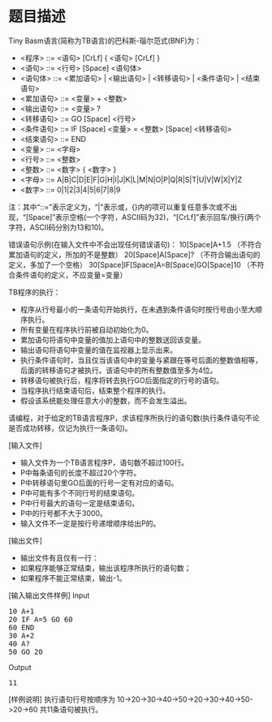 # 题目描述


<p>
	Tiny Basm语言(简称为TB语言)的巴科斯-瑙尔范式(BNF)为：
</p>
<ul>
	<li>
		&lt;程序&gt; ::= &lt;语句&gt; [CrLf] { &lt;语句&gt; [CrLf] }
	</li>
	<li>
		&lt;语句&gt; ::= &lt;行号&gt; [Space] &lt;语句体&gt;
	</li>
	<li>
		&lt;语句体&gt; ::= &lt;累加语句&gt; | &lt;输出语句&gt; | &lt;转移语句&gt; | &lt;条件语句&gt; | &lt;结束语句&gt;
	</li>
	<li>
		&lt;累加语句&gt; ::= &lt;变量&gt; + &lt;整数&gt;
	</li>
	<li>
		&lt;输出语句&gt; ::= &lt;变量&gt; ?
	</li>
	<li>
		&lt;转移语句&gt; ::= GO [Space] &lt;行号&gt;
	</li>
	<li>
		&lt;条件语句&gt; ::= IF [Space] &lt;变量&gt; = &lt;整数&gt; [Space] &lt;转移语句&gt;
	</li>
	<li>
		&lt;结束语句&gt; ::= END
	</li>
	<li>
		&lt;变量&gt; ::= &lt;字母&gt;
	</li>
	<li>
		&lt;行号&gt; ::= &lt;整数&gt;
	</li>
	<li>
		&lt;整数&gt; ::= &lt;数字&gt; { &lt;数字&gt; }
	</li>
	<li>
		&lt;字母&gt; ::= A|B|C|D|E|F|G|H|I|J|K|L|M|N|O|P|Q|R|S|T|U|V|W|X|Y|Z
	</li>
	<li>
		&lt;数字&gt; ::= 0|1|2|3|4|5|6|7|8|9
	</li>
</ul>
<p>
	注：其中“::=”表示定义为，“|”表示或，{}内的项可以重复任意多次或不出现，“[Space]”表示空格(一个字符，ASCII码为32)，“[CrLf]”表示回车/换行(两个字符，ASCII码分别为13和10)。
</p>
<p>
	错误语句示例(在输入文件中不会出现任何错误语句)： 10[Space]A+1.5 （不符合累加语句的定义，所加的不是整数） 20[Space]A[Space]? （不符合输出语句的定义，多加了一个空格） 30[Space]IF[Space]A=B[Space]GO[Space]10 （不符合条件语句的定义，不应变量=变量）
</p>
<p>
	TB程序的执行：
</p>
<ul>
	<li>
		程序从行号最小的一条语句开始执行，在未遇到条件语句时按行号由小至大顺序执行。
	</li>
	<li>
		所有变量在程序执行前被自动初始化为0。
	</li>
	<li>
		累加语句将语句中变量的值加上语句中的整数送回该变量。
	</li>
	<li>
		输出语句将语句中变量的值在监视器上显示出来。
	</li>
	<li>
		执行条件语句时，当且仅当该语句中的变量与紧跟在等号后面的整数值相等，后面的转移语句才被执行。该语句中的所有整数值至多为4位。
	</li>
	<li>
		转移语句被执行后，程序将转去执行GO后面指定的行号的语句。
	</li>
	<li>
		当程序执行结束语句后，结束整个程序的执行。
	</li>
	<li>
		假设该系统能处理任意大小的整数，而不会发生溢出。
	</li>
</ul>
<p>
	请编程，对于给定的TB语言程序P，求该程序所执行的语句数(执行条件语句不论是否成功转移，仅记为执行一条语句)。
</p>
<p>
	[输入文件]
</p>
<ul>
	<li>
		输入文件为一个TB语言程序P，语句数不超过100行。
	</li>
	<li>
		P中每条语句的长度不超过20个字符。
	</li>
	<li>
		P中转移语句里GO后面的行号一定有对应的语句。
	</li>
	<li>
		P中可能有多个不同行号的结束语句。
	</li>
	<li>
		P中行号最大的语句一定是结束语句。
	</li>
	<li>
		P中的行号都不大于3000。
	</li>
	<li>
		输入文件不一定是按行号递增顺序给出P的。
	</li>
</ul>
<p>
	[输出文件]
</p>
<ul>
	<li>
		输出文件有且仅有一行：
	</li>
	<li>
		如果程序能够正常结束，输出该程序所执行的语句数；
	</li>
	<li>
		如果程序不能正常结束，输出-1。
	</li>
</ul>
<p>
	[输入输出文件样例] Input
</p>
<pre>10 A+1
20 IF A=5 GO 60
60 END
30 A+2
40 A?
50 GO 20
</pre>
<p>
	Output
</p>
<pre>11
</pre>
<p>
	[样例说明] 执行语句行号按顺序为 10-&gt;20-&gt;30-&gt;40-&gt;50-&gt;20-&gt;30-&gt;40-&gt;50-&gt;20-&gt;60 共11条语句被执行。
</p>
